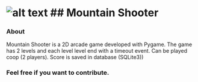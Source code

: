 ![alt text](https://github.com/borinvini/MountainShooter/blob/main/asset/Player1.png?raw=true "Mountain Shooter") ## Mountain Shooter
===============
 


### About

Mountain Shooter is a 2D arcade game developed with Pygame. The game has 2 levels and each level level end with a timeout event.
Can be played coop (2 players).
Score is saved in database (SQLite3))


### Feel free if you want to contribute.
